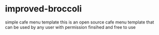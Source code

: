 # improved-broccoli
simple cafe menu template
this is an open source cafe menu template that can be used by any user with permission
finsihed and free to use
